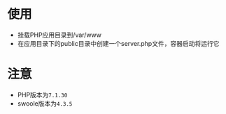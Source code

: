 # 使用
* 挂载PHP应用目录到/var/www
* 在应用目录下的public目录中创建一个server.php文件，容器启动将运行它

# 注意
* PHP版本为`7.1.30`
* swoole版本为`4.3.5`
